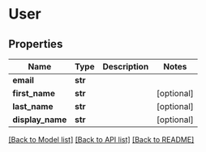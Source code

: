 # User

## Properties
Name | Type | Description | Notes
------------ | ------------- | ------------- | -------------
**email** | **str** |  | 
**first_name** | **str** |  | [optional] 
**last_name** | **str** |  | [optional] 
**display_name** | **str** |  | [optional] 

[[Back to Model list]](../README.md#documentation-for-models) [[Back to API list]](../README.md#documentation-for-api-endpoints) [[Back to README]](../README.md)


